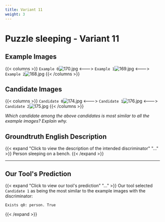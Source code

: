```yaml
---
title: Variant 11
weight: 3
---
```


# Puzzle sleeping - Variant 11

## Example Images
{{< columns >}}
`Example 0`![170.jpg](/natscene_data/images/170.jpg)
<--->
`Example 1`![169.jpg](/natscene_data/images/169.jpg)
<--->
`Example 2`![168.jpg](/natscene_data/images/168.jpg)
{{< /columns >}}

## Candidate Images
{{< columns >}}
`Candidate 0`![174.jpg](/natscene_data/images/174.jpg)
<--->
`Candidate 1`![176.jpg](/natscene_data/images/176.jpg)
<--->
`Candidate 2`![175.jpg](/natscene_data/images/175.jpg)
{{< /columns >}}

*Which candidate among the above candidates is most similar to all the example images? Explain why.*

## Groundtruth English Description

{{< expand "Click to view the description of the intended discriminator" "..." >}}
Person sleeping on a bench.
{{< /expand >}}

---



## Our Tool's Prediction

{{< expand "Click to view our tool's prediction" "..." >}}
Our tool selected `Candidate 1` as being the most similar to the example images with the discriminator:
```plaintext
Exists q0: person. True
```
{{< /expand >}}
